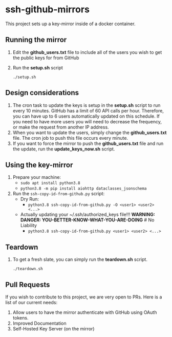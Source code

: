 # ssh-github-mirrors

This project sets up a key-mirror inside of a docker container.

## Running the mirror

1. Edit the **github_users.txt** file to include all of the users you wish to get the public keys for from GitHub
2. Run the **setup.sh** script

    `./setup.sh`

## Design considerations
1. The cron task to update the keys is setup in the **setup.sh** script to run every 10 minutes. GitHub has a limit of 60 API calls per hour. Therefore, you can have up to 6 users automatically updated on this schedule. If you need to have more users you will need to decrease the frequency, or make the request from another IP address.
0. When you want to update the users, simply change the **github_users.txt** file. The cron job to push this file occurs every minute.
0. If you want to force the mirror to push the **github_users.txt** file and run the update, run the **update_keys_now.sh** script.


## Using the key-mirror
1. Prepare your machine:
    - `sudo apt install python3.8 `
    - `python3.8 -m pip install aiohttp dataclasses_jsonschema`
2. Run the `ssh-copy-id-from-github.py` script:
    - Dry Run:
        - `python3.8 ssh-copy-id-from-github.py -O <user1> <user2> <...>`
    - Actually updating your ~/.ssh/authorized_keys file!!! **WARNING: DANGER: YOU-BETTER-KNOW-WHAT-YOU-ARE-DOING** # No Liability
        - `python3.8 ssh-copy-id-from-github.py <user1> <user2> <...>`

## Teardown
1. To get a fresh slate, you can simply run the **teardown.sh** script.
    
    `./teardown.sh`

## Pull Requests
If you wish to contribute to this project, we are very open to PRs. Here is a list of our current needs:

1. Allow users to have the mirror authenticate with GitHub using OAuth tokens.
0. Improved Documentation
0. Self-Hosted Key Server (on the mirror)

